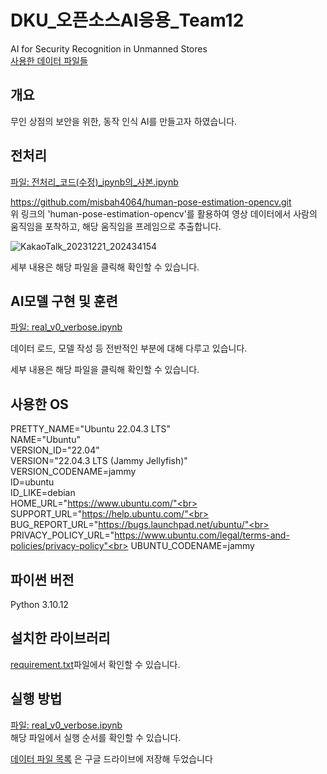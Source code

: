 # DKU_오픈소스AI응용_Team12
AI for Security Recognition in Unmanned Stores<br>
[사용한 데이터 파일들](https://drive.google.com/drive/folders/1oxZYv7pUYyy-37GEpq7HESPjvecoLNmX)

## 개요
무인 상점의 보안을 위한, 동작 인식 AI를 만들고자 하였습니다.

## 전처리
[파일: 전처리_코드(수정)_ipynb의_사본.ipynb](https://github.com/Polohodoro/DKU_O.S.A.I_Team12_AI_for_Security/blob/main/%EC%A0%84%EC%B2%98%EB%A6%AC_%EC%BD%94%EB%93%9C(%EC%88%98%EC%A0%95)_ipynb%EC%9D%98_%EC%82%AC%EB%B3%B8.ipynb)

https://github.com/misbah4064/human-pose-estimation-opencv.git<br>
위 링크의 'human-pose-estimation-opencv'를 활용하여 영상 데이터에서 사람의 움직임을 포착하고, 해당 움직임을 프레임으로 추출합니다.

![KakaoTalk_20231221_202434154](https://github.com/Polohodoro/DKU_Team12_AI-_for_Security/assets/152270465/55f59f5c-4fe6-4c1e-bdd7-4b08681b4d63)

세부 내용은 해당 파일을 클릭해 확인할 수 있습니다.


## AI모델 구현 및 훈련
[파일: real_v0_verbose.ipynb](https://github.com/Polohodoro/DKU_O.S.A.I_Team12_AI_for_Security/blob/main/real_v0_verbose.ipynb)

데이터 로드, 모델 작성 등 전반적인 부분에 대해 다루고 있습니다.<br>

세부 내용은 해당 파일을 클릭해 확인할 수 있습니다.

## 사용한 OS
PRETTY_NAME="Ubuntu 22.04.3 LTS"<br>
NAME="Ubuntu"<br>
VERSION_ID="22.04"<br>
VERSION="22.04.3 LTS (Jammy Jellyfish)"<br>
VERSION_CODENAME=jammy<br>
ID=ubuntu<br>
ID_LIKE=debian<br>
HOME_URL="https://www.ubuntu.com/"<br>
SUPPORT_URL="https://help.ubuntu.com/"<br>
BUG_REPORT_URL="https://bugs.launchpad.net/ubuntu/"<br>
PRIVACY_POLICY_URL="https://www.ubuntu.com/legal/terms-and-policies/privacy-policy"<br>
UBUNTU_CODENAME=jammy<br>
## 파이썬 버전
Python 3.10.12

## 설치한 라이브러리
[requirement.txt](https://github.com/Polohodoro/DKU_O.S.A.I_Team12_AI_for_Security/blob/main/requirement.txt)파일에서 확인할 수 있습니다.

## 실행 방법
[파일: real_v0_verbose.ipynb](https://github.com/Polohodoro/DKU_O.S.A.I_Team12_AI_for_Security/blob/main/real_v0_verbose.ipynb)<br>
해당 파일에서 실행 순서를 확인할 수 있습니다.

[데이터 파일 목록](https://drive.google.com/drive/folders/1oxZYv7pUYyy-37GEpq7HESPjvecoLNmX)
은 구글 드라이브에 저장해 두었습니다
